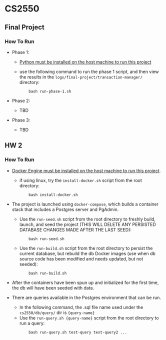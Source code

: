 # CS2550
## Final Project
### How To Run
- Phase 1:
    - [Python must be installed on the host machine to run this project](https://www.python.org/downloads/)

    - use the following command to run the phase 1 script, and then view the results in the `logs/final-project/transaction-manager/` directory:
        ```
            bash run-phase-1.sh
        ```
- Phase 2:
    - TBD

- Phase 3:
    - TBD

## HW 2
### How To Run
- [Docker Engine must be installed on the host machine to run this project](https://docs.docker.com/engine/install/).
    - if using linux, try the `install-docker.sh` script from the root directory:
        ```
            bash install-docker.sh
        ```

- The project is launched using `docker-compose`, which builds a container stack that includes a Postgres server and PgAdmin.
    - Use the `run-seed.sh` script from the root directory to freshly build, launch, and seed the project (THIS WILL DELETE ANY PERSISTED DATABASE CHANGES MADE AFTER THE LAST SEED):
        ```
            bash run-seed.sh
        ```

    - Use the `run-build.sh` script from the root directory to persist the current database, but rebuild the db Docker images (use when db source code has been modified and needs updated, but not seeded):
        ```
            bash run-build.sh
        ```

- After the containers have been spun up and initialized for the first time, the db will have been seeded with data.

- There are queries available in the Postgres environment that can be run.
    -  In the following command, the .sql file name used under the `cs2550/db/query/` dir is `{query-name}`
    - Use the `run-query.sh {query-name}` script from the root directory to run a query:
        ```
            bash run-query.sh test-query test-query2 ...
        ```
